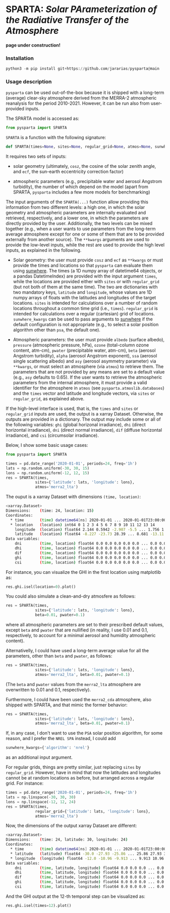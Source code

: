 # SPARTA: *Solar PArameterization of the Radiative Transfer of the Atmosphere*

#### page under construction!

### Installation

```python
python3 -m pip install git+https://github.com/jararias/pysparta@main
```

### Usage description

`pysparta` can be used out-of-the-box because it is shipped with a long-term (average) clear-sky atmosphere derived from the MERRA-2 atmospheric reanalysis for the period 2010-2021. However, it can be run also from user-provided inputs.

The SPARTA model is accessed as:

```python
from pysparta import SPARTA
```

`SPARTA` is a function with the following signature:

```python
def SPARTA(times=None, sites=None, regular_grid=None, atmos=None, sunwhere_kwargs=None, atmos_kwargs=None, **kwargs):
```

It requires two sets of inputs:

- solar geometry (ultimately, `cosz`, the cosine of the solar zenith angle, and `ecf`, the sun-earth eccentricity correction factor)

- atmospheric parameters (e.g., precipitable water and aerosol Angstrom turbidity), the number of which depend on the model (apart from SPARTA, `pysparta` includes a few more models for benchmarking)

The input arguments of the `SPARTA(...)` function allow providing this information from two different levels: a high one, in which the solar geometry and atmospheric parameters are internally evaluated and retrieved, respectively, and a lower one, in which the parameters are directly provided by the user. Additionally, the two levels can be mixed together (e.g., when a user wants to use parameters from the long-term average atmosphere except for one or some of them that are to be provided externally from another source). The `**kwargs` arguments are used to provide the low-level inputs, while the rest are used to provide the high level inputs, as explained in the following.

- Solar geometry: the user must provide `cosz` and `ecf` as `**kwargs` or must provide the times and locations so that `pysparta` can evaluate them using [sunwhere](https://github.com/jararias/sunwhere). The times (a 1D numpy array of datetime64 objects, or a pandas DatetimeIndex) are provided with the input argument `times`, while the locations are provided either with `sites` or with `regular_grid` (but not both of them at the same time). The two are dictionaries with two mandatory keys, `latitude` and `longitude`, whose values are 1D numpy arrays of floats with the latitudes and longitudes of the target locations. `sites` is intended for calculations over a number of random locations throughout a common time grid (i.e., `times`). `regular_grid` is intended for calculations over a regular (cartesian) grid of locations. `sunwhere_kwargs` can be used to pass arguments to [sunwhere](https://github.com/jararias/sunwhere) if the default configuration is not appropriate (e.g., to select a solar position algorithm other than `psa`, the default one).

- Atmospheric parameters: the user must provide `albedo` (surface albedo), `pressure` (atmospheric pressure, hPa), `ozone` (total-column ozone content, atm-cm), `pwater` (precipitable water, atm-cm), `beta` (aerosol Angstrom turbidity), `alpha` (aerosol Angstrom exponent), `ssa` (aerosol single scattering albedo) and `asy` (aerosol asymmetry parameter) via `**kwargs`, or must select an atmosphere (via `atmos`) to retrieve them. The parameters that are not provided by any means are set to a default value (e.g., `asy` defaults to 0.65).
If the user wants to retrieve the atmospheric parameters from the internal atmosphere, it must provide a valid identifier for the atmosphere in `atmos` (see `pysparta.atmoslib.databases`) and the `times` vector and latitude and longitude vectors, via `sites` or `regular_grid`, as explained above.

If the high-level interface is used, that is, the `times` and `sites` or `regular_grid` inputs are used, the output is a xarray Dataset. Otherwise, the outputs are provided in a dictionary. The output may include some or all of the following variables: `ghi` (global horizonal irradiance), `dhi` (direct horizontal irradiance), `dni` (direct normal irradiance), `dif` (diffuse horizontal irradiance), and `csi` (circumsolar irradiance).

Below, I show some basic usage cases:

```python
from pysparta import SPARTA

times = pd.date_range('2020-01-01', periods=24, freq='1h')
lats = np.random.uniform(-30, 30, 15)
lons = np.random.uniform(-12, 12, 15)
res = SPARTA(times,
             sites={'latitude': lats, 'longitude': lons},
             atmos='merra2_lta')
```

The ouput is a xarray Dataset with dimensions `(time, location)`:

```sh
<xarray.Dataset>
Dimensions:    (time: 24, location: 15)
Coordinates:
  * time       (time) datetime64[ns] 2020-01-01 ... 2020-01-01T23:00:00
  * location   (location) int64 0 1 2 3 4 5 6 7 8 9 10 11 12 13 14
    longitude  (location) float64 2.144 0.5942 -2.907 -5.5 ... 1.756 1.495 10.4
    latitude   (location) float64 -8.227 -23.73 28.39 ... 8.681 -13.11 -28.06
Data variables:
    dni        (time, location) float64 0.0 0.0 0.0 0.0 0.0 ... 0.0 0.0 0.0 0.0
    dhi        (time, location) float64 0.0 0.0 0.0 0.0 0.0 ... 0.0 0.0 0.0 0.0
    dif        (time, location) float64 0.0 0.0 0.0 0.0 0.0 ... 0.0 0.0 0.0 0.0
    ghi        (time, location) float64 0.0 0.0 0.0 0.0 0.0 ... 0.0 0.0 0.0 0.0
    csi        (time, location) float64 0.0 0.0 0.0 0.0 0.0 ... 0.0 0.0 0.0 0.0
```

For instance, you can visualize the GHI in the first location using matplotlib as:

```python
res.ghi.isel(location=0).plot()
```

You could also simulate a clean-and-dry atmosfere as follows:

```python
res = SPARTA(times,
             sites={'latitude': lats, 'longitude': lons},
             beta=0.01, pwater=0.1)
```

where all atmospheric parameters are set to their prescribed default values, except `beta` and `pwater` that are nullified (in reality, I use 0.01 and 0.1, respectively, to account for a minimal aerosol and humidity atmospheric content).

Alternativelly, I could have used a long-term average value for all the parameters, other than `beta` and `pwater`, as follows:

```python
res = SPARTA(times,
             sites={'latitude': lats, 'longitude': lons},
             atmos='merra2_lta', beta=0.01, pwater=0.1)
```

(The `beta` and `pwater` values from the `merra2_lta` atmosphere are overwritten to 0.01 and 0.1, respectively).

Furthermore, I could have been used the `merra2_cda` atmosphere, also shipped with SPARTA, and that mimic the former behavior:

```python
res = SPARTA(times,
             sites={'latitude': lats, 'longitude': lons},
             atmos='merra2_lta', beta=0.01, pwater=0.1)
```

If, in any case, I don't want to use the `PSA` solar position algorithm, for some reason, and I prefer the `NREL SPA` instead, I could add

```python
sunwhere_kwargs={'algorithm': 'nrel'}
```

as an additional input argument.

For regular grids, things are pretty similar, just replacing `sites` by `regular_grid`. However, have in mind that now the latitudes and longitudes cannot be at random locations as before, but arranged across a regular grid. For instance:

```python
times = pd.date_range('2020-01-01', periods=24, freq='1h')
lats = np.linspace(-30, 30, 30)
lons = np.linspace(-12, 12, 24)
res = SPARTA(times,
             regular_grid={'latitude': lats, 'longitude': lons},
             atmos='merra2_lta')
```

Now, the dimensions of the output xarray Dataset are different:

```sh
<xarray.Dataset>
Dimensions:    (time: 24, latitude: 30, longitude: 24)
Coordinates:
  * time       (time) datetime64[ns] 2020-01-01 ... 2020-01-01T23:00:00
  * latitude   (latitude) float64 -30.0 -27.93 -25.86 ... 25.86 27.93 30.0
  * longitude  (longitude) float64 -12.0 -10.96 -9.913 ... 9.913 10.96 12.0
Data variables:
    dni        (time, latitude, longitude) float64 0.0 0.0 0.0 ... 0.0 0.0 0.0
    dhi        (time, latitude, longitude) float64 0.0 0.0 0.0 ... 0.0 0.0 0.0
    dif        (time, latitude, longitude) float64 0.0 0.0 0.0 ... 0.0 0.0 0.0
    ghi        (time, latitude, longitude) float64 0.0 0.0 0.0 ... 0.0 0.0 0.0
    csi        (time, latitude, longitude) float64 0.0 0.0 0.0 ... 0.0 0.0 0.0
```

And the GHI output at the 12-th temporal step can be visualized as:

```python
res.ghi.isel(times=12).plot()
```